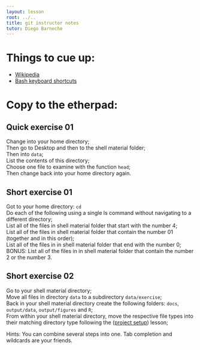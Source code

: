 ```yaml
---
layout: lesson
root: ../..
title: git instructor notes
tutor: Diego Barneche
---
```


# Things to cue up:

* [Wikipedia](http://en.wikipedia.org/wiki/Bash_(Unix_shell))  
* [Bash keyboard shortcuts](http://www.skorks.com/2009/09/bash-shortcuts-for-maximum-productivity/)  

# Copy to the etherpad:

## Quick exercise 01  
Change into your home directory;  
Then go to Desktop and then to the shell material folder;  
Then into `data`;  
List the contents of this directory;  
Choose one file to examine with the function `head`;  
Then change back into your home directory again.  

## Short exercise 01  
Got to your home directory: `cd`  
Do each of the following using a single ls command without navigating to a different directory;  
List all of the files in shell material folder that start with the number 4;  
List all of the files in shell material folder that contain the number 01 (together and in this order);  
List all of the files in  in shell material folder that end with the number 0;  
BONUS: List all of the files in  in shell material folder that contain the number 2 or the number 3.  

## Short exercise 02  
Go to your shell material directory;  
Move all files in directory `data` to a subdirectory `data/exercise`;  
Back in your shell material directory create the following folders: `docs`, `output/data`, `output/figures` and `R`;  
From within your shell material directory, move the respective file types into their matching directory type following the ([project setup](http://nicercode.github.io/2014-02-13-UNSW/lessons/30-projects/)) lesson;  

Hints: You can combine several steps into one. Tab completion and wildcards are your friends.  